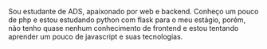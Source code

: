 Sou estudante de ADS, apaixonado por web e backend. Conheço um pouco de php e estou estudando python com flask para o meu estágio, porém, não tenho quase nenhum conhecimento de frontend e estou tentando aprender um pouco de javascript e suas tecnologias.